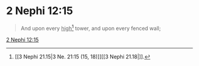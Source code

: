 # 2 Nephi 12:15

> And upon every <u>high</u>[^a] tower, and upon every fenced wall;

[2 Nephi 12:15](https://www.churchofjesuschrist.org/study/scriptures/bofm/2-ne/12?lang=eng&id=p15#p15)


[^a]: [[3 Nephi 21.15|3 Ne. 21:15 (15, 18)]][[3 Nephi 21.18|]].  
